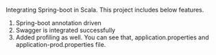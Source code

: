 Integrating Spring-boot in Scala.
This project includes below features.
1. Spring-boot annotation driven
2. Swagger is integrated successfully
3. Added profiling as well. 
    You can see that, application.properties and application-prod.properties file.
